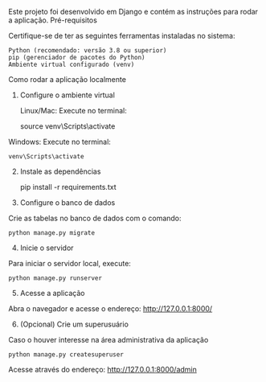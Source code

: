 Este projeto foi desenvolvido em Django e contém as instruções para rodar a aplicação.
Pré-requisitos

Certifique-se de ter as seguintes ferramentas instaladas no sistema:

    Python (recomendado: versão 3.8 ou superior)
    pip (gerenciador de pacotes do Python)
    Ambiente virtual configurado (venv)

Como rodar a aplicação localmente

1. Configure o ambiente virtual

    Linux/Mac: Execute no terminal:

    source venv\Scripts\activate

Windows: Execute no terminal:

    venv\Scripts\activate

2. Instale as dependências

    pip install -r requirements.txt

3. Configure o banco de dados

Crie as tabelas no banco de dados com o comando:

    python manage.py migrate

4. Inicie o servidor

Para iniciar o servidor local, execute:

    python manage.py runserver

5. Acesse a aplicação

Abra o navegador e acesse o endereço:   http://127.0.0.1:8000/

6. (Opcional) Crie um superusuário

Caso o houver interesse na área administrativa da aplicação

    python manage.py createsuperuser

Acesse através do endereço:     http://127.0.0.1:8000/admin